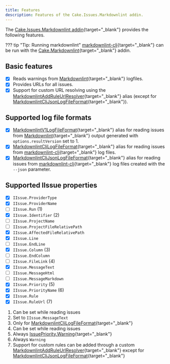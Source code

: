 ```yaml
---
title: Features
description: Features of the Cake.Issues.Markdownlint addin.
---
```


The [Cake.Issues.Markdownlint addin](https://cakebuild.net/extensions/cake-issues-markdownlint/){target="_blank"}
provides the following features.

??? tip "Tip: Running markdownlint"
    [markdownlint-cli](https://github.com/igorshubovych/markdownlint-cli){target="_blank"}
    can be run with the [Cake.Markdownlint](https://cakebuild.net/extensions/cake-markdownlint/){target="_blank"}
    addin.

## Basic features

- [x] Reads warnings from [Markdownlint](https://github.com/DavidAnson/markdownlint){target="_blank"} logfiles.
- [x] Provides URLs for all issues.
- [x] Support for custom URL resolving using the [MarkdownlintAddRuleUrlResolver](https://cakebuild.net/api/Cake.Issues.Markdownlint/MarkdownlintIssuesAliases/2EE35F55){target="_blank"}
  alias (except for [MarkdownlintCliJsonLogFileFormat](https://cakebuild.net/api/Cake.Issues.Markdownlint/MarkdownlintIssuesAliases/36DE6F5F){target="_blank"}).

## Supported log file formats

- [x] [MarkdownlintV1LogFileFormat](https://cakebuild.net/api/Cake.Issues.Markdownlint/MarkdownlintIssuesAliases/65609BEB){target="_blank"}
  alias for reading issues from [Markdownlint](https://github.com/DavidAnson/markdownlint){target="_blank"}
  output generated with `options.resultVersion` set to 1.
- [x] [MarkdownlintCliLogFileFormat](https://cakebuild.net/api/Cake.Issues.Markdownlint/MarkdownlintIssuesAliases/B518F49E){target="_blank"}
  alias for reading issues from [markdownlint-cli](https://github.com/igorshubovych/markdownlint-cli){target="_blank"} log files.
- [x] [MarkdownlintCliJsonLogFileFormat](https://cakebuild.net/api/Cake.Issues.Markdownlint/MarkdownlintIssuesAliases/36DE6F5F){target="_blank"}
  alias for reading issues from [markdownlint-cli](https://github.com/igorshubovych/markdownlint-cli){target="_blank"}
  log files created with the `--json` parameter.

## Supported IIssue properties

<div class="annotate" markdown>

- [x] `IIssue.ProviderType`
- [x] `IIssue.ProviderName`
- [ ] `IIssue.Run` (1)
- [x] `IIssue.Identifier` (2)
- [ ] `IIssue.ProjectName`
- [ ] `IIssue.ProjectFileRelativePath`
- [x] `IIssue.AffectedFileRelativePath`
- [x] `IIssue.Line`
- [ ] `IIssue.EndLine`
- [x] `IIssue.Column` (3)
- [ ] `IIssue.EndColumn`
- [ ] `IIssue.FileLink` (4)
- [x] `IIssue.MessageText`
- [ ] `IIssue.MessageHtml`
- [ ] `IIssue.MessageMarkdown`
- [x] `IIssue.Priority` (5)
- [x] `IIssue.PriorityName` (6)
- [x] `IIssue.Rule`
- [x] `IIssue.RuleUrl` (7)

</div>

1.  Can be set while reading issues
2.  Set to `IIssue.MessageText`
3.  Only for [MarkdownlintCliLogFileFormat](https://cakebuild.net/api/Cake.Issues.Markdownlint/MarkdownlintIssuesAliases/B518F49E){target="_blank"}
4.  Can be set while reading issues
5.  Always [IssuePriority.Warning](https://cakebuild.net/api/Cake.Issues/IssuePriority/7A0CE07F){target="_blank"}
6.  Always `Warning`
7.  Support for custom rules can be added through a custom [MarkdownlintAddRuleUrlResolver](https://cakebuild.net/api/Cake.Issues.Markdownlint/MarkdownlintIssuesAliases/2EE35F55){target="_blank"} except for [MarkdownlintCliJsonLogFileFormat](https://cakebuild.net/api/Cake.Issues.Markdownlint/MarkdownlintIssuesAliases/36DE6F5F){target="_blank"}

